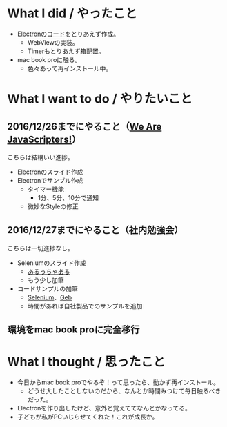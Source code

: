 # What I did / やったこと
- [Electronのコード](https://github.com/yamap55/work/tree/master/20161207_electron/webview-timer)をとりあえず作成。
  - WebViewの実装。
  - Timerもとりあえず箱配置。
- mac book proに触る。
  - 色々あって再インストール中。

# What I want to do / やりたいこと
## 2016/12/26までにやること（[We Are JavaScripters!](https://wajs.connpass.com/event/46636/)）
こちらは結構いい進捗。

- Electronのスライド作成
- Electronでサンプル作成
  - タイマー機能
    - 1分、5分、10分で通知
  - 微妙なStyleの修正

## 2016/12/27までにやること（社内勉強会）
こちらは一切進捗なし。

- Seleniumのスライド作成
  - [あるっちゃある](https://github.com/yamap55/Slide/blob/master/20161216/selenium_geb.md)
  - もう少し加筆
- コードサンプルの加筆
  - [Selenium](https://github.com/yamap55/work/blob/master/20161216_selenium/selenium.groovy)、[Geb](https://github.com/yamap55/work/blob/master/20161216_selenium/selenium.groovy)
  - 時間があれば自社製品でのサンプルを追加

## 環境をmac book proに完全移行

# What I thought / 思ったこと
- 今日からmac book proでやるぞ！って思ったら、動かず再インストール。
  - どうせ大したことしないのだから、なんとか時間みつけて毎日触るべきだった。
- Electronを作り出したけど、意外と覚えててなんとかなってる。
- 子どもが私がPCいじらせてくれた！これが成長か。
